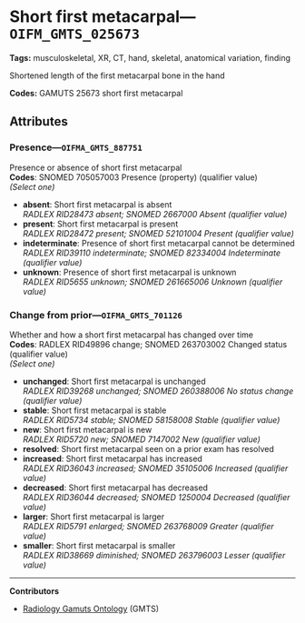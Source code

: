 # Short first metacarpal—`OIFM_GMTS_025673`

**Tags:** musculoskeletal, XR, CT, hand, skeletal, anatomical variation, finding

Shortened length of the first metacarpal bone in the hand

**Codes:** GAMUTS 25673 short first metacarpal

## Attributes

### Presence—`OIFMA_GMTS_887751`

Presence or absence of short first metacarpal  
**Codes**: SNOMED 705057003 Presence (property) (qualifier value)  
*(Select one)*

- **absent**: Short first metacarpal is absent  
_RADLEX RID28473 absent; SNOMED 2667000 Absent (qualifier value)_
- **present**: Short first metacarpal is present  
_RADLEX RID28472 present; SNOMED 52101004 Present (qualifier value)_
- **indeterminate**: Presence of short first metacarpal cannot be determined  
_RADLEX RID39110 indeterminate; SNOMED 82334004 Indeterminate (qualifier value)_
- **unknown**: Presence of short first metacarpal is unknown  
_RADLEX RID5655 unknown; SNOMED 261665006 Unknown (qualifier value)_

### Change from prior—`OIFMA_GMTS_701126`

Whether and how a short first metacarpal has changed over time  
**Codes**: RADLEX RID49896 change; SNOMED 263703002 Changed status (qualifier value)  
*(Select one)*

- **unchanged**: Short first metacarpal is unchanged  
_RADLEX RID39268 unchanged; SNOMED 260388006 No status change (qualifier value)_
- **stable**: Short first metacarpal is stable  
_RADLEX RID5734 stable; SNOMED 58158008 Stable (qualifier value)_
- **new**: Short first metacarpal is new  
_RADLEX RID5720 new; SNOMED 7147002 New (qualifier value)_
- **resolved**: Short first metacarpal seen on a prior exam has resolved  
- **increased**: Short first metacarpal has increased  
_RADLEX RID36043 increased; SNOMED 35105006 Increased (qualifier value)_
- **decreased**: Short first metacarpal has decreased  
_RADLEX RID36044 decreased; SNOMED 1250004 Decreased (qualifier value)_
- **larger**: Short first metacarpal is larger  
_RADLEX RID5791 enlarged; SNOMED 263768009 Greater (qualifier value)_
- **smaller**: Short first metacarpal is smaller  
_RADLEX RID38669 diminished; SNOMED 263796003 Lesser (qualifier value)_

---

**Contributors**

- [Radiology Gamuts Ontology](https://gamuts.net/) (GMTS)
